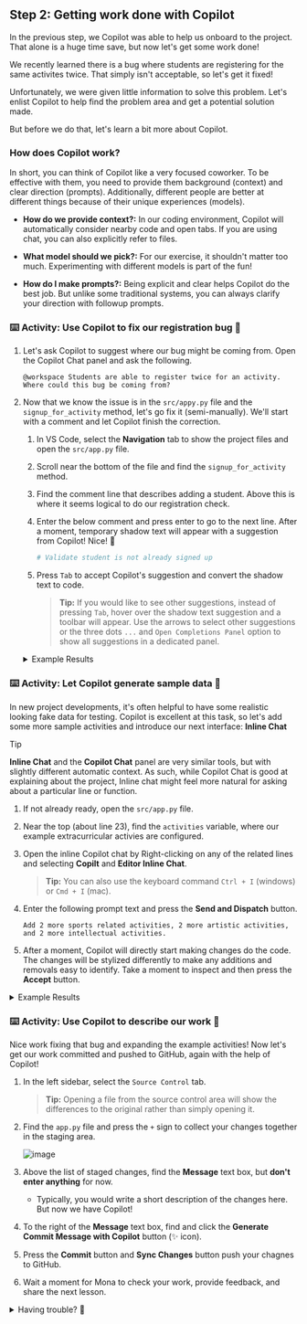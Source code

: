 ## Step 2: Getting work done with Copilot

In the previous step, we Copilot was able to help us onboard to the project. That alone is a huge time save, but now let's get some work done!

We recently learned there is a bug where students are registering for the same activites twice. That simply isn't acceptable, so let's get it fixed! 

Unfortunately, we were given little information to solve this problem. Let's enlist Copilot to help find the problem area and get a potential solution made.

But before we do that, let's learn a bit more about Copilot.

### How does Copilot work?

In short, you can think of Copilot like a very focused coworker. To be effective with them, you need to provide them background (context) and clear direction (prompts). Additionally, different people are better at different things because of their unique experiences (models).

- **How do we provide context?:** In our coding environment, Copilot will automatically consider nearby code and open tabs. If you are using chat, you can also explicitly refer to files.

- **What model should we pick?:** For our exercise, it shouldn't matter too much. Experimenting with different models is part of the fun!

- **How do I make prompts?:** Being explicit and clear helps Copilot do the best job. But unlike some traditional systems, you can always clarify your direction with followup prompts.

### :keyboard: Activity: Use Copilot to fix our registration bug :robot:

1. Let's ask Copilot to suggest where our bug might be coming from. Open the Copilot Chat panel and ask the following.

   ```
   @workspace Students are able to register twice for an activity. Where could this bug be coming from?
   ```

1. Now that we know the issue is in the `src/appy.py` file and the `signup_for_activity` method, let's go fix it (semi-manually). We'll start with a comment and let Copilot finish the correction.
   
   1. In VS Code, select the **Navigation** tab to show the project files and open the `src/app.py` file.

   1. Scroll near the bottom of the file and find the `signup_for_activity` method.

   1. Find the comment line that describes adding a student. Above this is where it seems logical to do our registration check.
   
   1. Enter the below comment and press enter to go to the next line. After a moment, temporary shadow text will appear with a suggestion from Copilot! Nice! :tada:

      ```python
      # Validate student is not already signed up
      ```

   1. Press `Tab` to accept Copilot's suggestion and convert the shadow text to code.

      > **Tip:** If you would like to see other suggestions, instead of pressing `Tab`, hover over the shadow text suggestion and a toolbar will appear. Use the arrows to select other suggestions or the three dots `...` and `Open Completions Panel` option to show all suggestions in a dedicated panel.

   <details>
   <summary>Example Results</summary><br/>

   Copilot is growing every day and may not always produce the same results. If you are unhappy with the suggestions, here is an example of a valid suggestion result we produced during the making of this exercise. You can use it to continue forward.

   ```python
   @app.post("/activities/{activity_name}/signup")
   def signup_for_activity(activity_name: str, email: str):
      """Sign up a student for an activity"""
      # Validate activity exists
      if activity_name not in activities:
         raise HTTPException(status_code=404, detail="Activity not found")
      
      # Get the activity
      activity = activities[activity_name]

      # Validate student is not already signed up
      if email in activity["participants"]:
        raise HTTPException(status_code=400, detail="Student is already signed up")

      # Add student
      activity["participants"].append(email)
      return {"message": f"Signed up {email} for {activity_name}"}
   ```
   </details>

### :keyboard: Activity: Let Copilot generate sample data :robot:

In new project developments, it's often helpful to have some realistic looking fake data for testing. Copilot is excellent at this task, so let's add some more sample activities and introduce our next interface: **Inline Chat**

> [!TIP]
> **Inline Chat** and the **Copilot Chat** panel are very similar tools, but with slightly different automatic context. As such, while Copilot Chat is good at explaining about the project, Inline chat might feel more natural for asking about a particular line or function.

1. If not already ready, open the `src/app.py` file.

1. Near the top (about line 23), find the `activities` variable, where our example extracurricular activies are configured.

1. Open the inline Copilot chat by Right-clicking on any of the related lines and selecting **Copilt** and **Editor Inline Chat**.

   > **Tip:** You can also use the keyboard command `Ctrl + I` (windows) or `Cmd + I` (mac).

1. Enter the following prompt text and press the **Send and Dispatch** button.

   ```
   Add 2 more sports related activities, 2 more artistic activities, and 2 more intellectual activities.
   ```

1. After a moment, Copilot will directly start making changes do the code. The changes will be stylized differently to make any additions and removals easy to identify. Take a moment to inspect and then press the **Accept** button.

   <!-- Insert picture of diff view here -->

<details>
<summary>Example Results</summary><br/>

Copilot is growing every day and may not always produce the same results. If you are unhappy with the suggestions, here is an example result we produced during the making of this exercise. You can use it to continue forward, if having trouble.

```python
# In-memory activity database
activities = {
   "Chess Club": {
      "description": "Learn strategies and compete in chess tournaments",
      "schedule": "Fridays, 3:30 PM - 5:00 PM",
      "max_participants": 12,
      "participants": ["michael@mergington.edu", "daniel@mergington.edu"]
   },
   "Programming Class": {
      "description": "Learn programming fundamentals and build software projects",
      "schedule": "Tuesdays and Thursdays, 3:30 PM - 4:30 PM",
      "max_participants": 20,
      "participants": ["emma@mergington.edu", "sophia@mergington.edu"]
   },
   "Gym Class": {
      "description": "Physical education and sports activities",
      "schedule": "Mondays, Wednesdays, Fridays, 2:00 PM - 3:00 PM",
      "max_participants": 30,
      "participants": ["john@mergington.edu", "olivia@mergington.edu"]
   },
   "Basketball Team": {
      "description": "Competitive basketball training and games",
      "schedule": "Tuesdays and Thursdays, 4:00 PM - 6:00 PM",
      "max_participants": 15,
      "participants": []
   },
   "Swimming Club": {
      "description": "Swimming training and water sports",
      "schedule": "Mondays and Wednesdays, 3:30 PM - 5:00 PM",
      "max_participants": 20,
      "participants": []
   },
   "Art Studio": {
      "description": "Express creativity through painting and drawing",
      "schedule": "Wednesdays, 3:30 PM - 5:00 PM",
      "max_participants": 15,
      "participants": []
   },
   "Drama Club": {
      "description": "Theater arts and performance training",
      "schedule": "Tuesdays, 4:00 PM - 6:00 PM",
      "max_participants": 25,
      "participants": []
   },
   "Debate Team": {
      "description": "Learn public speaking and argumentation skills",
      "schedule": "Thursdays, 3:30 PM - 5:00 PM",
      "max_participants": 16,
      "participants": []
   },
   "Science Club": {
      "description": "Hands-on experiments and scientific exploration",
      "schedule": "Fridays, 3:30 PM - 5:00 PM",
      "max_participants": 20,
      "participants": []
   }
}
```

</details>

<!-- 1. You can use Copilot Chat inline to stay in the flow. It's often used when you are dealing with problems or want to understand a specific part of the code.

   Hold down left button of your mouse and select this part of the file.

   ```python
   current_dir = Path(__file__).parent
   app.mount("/static", StaticFiles(directory=os.path.join(Path(__file__).parent,
          "static")), name="static")
   ```

   Then `Right click` =>`Copilot` => `Editor Inline Chat` and use the `/explain` function. -->

<!-- 1. Open up Copilot Chat window and ask Copilot to help you create a completely new endpoint to the API

   ```txt
   Hey Copilot! Create a endpoint that will allow students to sign themselves out from an activity
   ```

   On the bottom part of Copilot Chat you can choose what AI Model Copilot should use. Different models can provide different results.
   ![image](https://github.com/user-attachments/assets/2668c5f8-1f28-4361-bf07-0b67d6a4e7c4) -->

### :keyboard: Activity: Use Copilot to describe our work :robot:

Nice work fixing that bug and expanding the example activities! Now let's get our work committed and pushed to GitHub, again with the help of Copilot!

1. In the left sidebar, select the `Source Control` tab.

   > **Tip:** Opening a file from the source control area will show the differences to the original rather than simply opening it.

1. Find the `app.py` file and press the `+` sign to collect your changes together in the staging area.

   ![image](https://github.com/user-attachments/assets/7d3daf4e-4125-4775-88a7-33251cd7293e)

1. Above the list of staged changes, find the **Message** text box, but **don't enter anything** for now.
   - Typically, you would write a short description of the changes here. But now we have Copilot!

1. To the right of the **Message** text box, find and click the **Generate Commit Message with Copilot** button (:sparkles: icon).

1. Press the **Commit** button and **Sync Changes** button push your chagnes to GitHub.

1. Wait a moment for Mona to check your work, provide feedback, and share the next lesson.

<details>
<summary>Having trouble? 🤷</summary><br/>

If you don't get feedback, here are some things to check:

- Make sure your pushed the `src/app.py` file changes to the branch `accelerate-with-copilot`.

</details>
